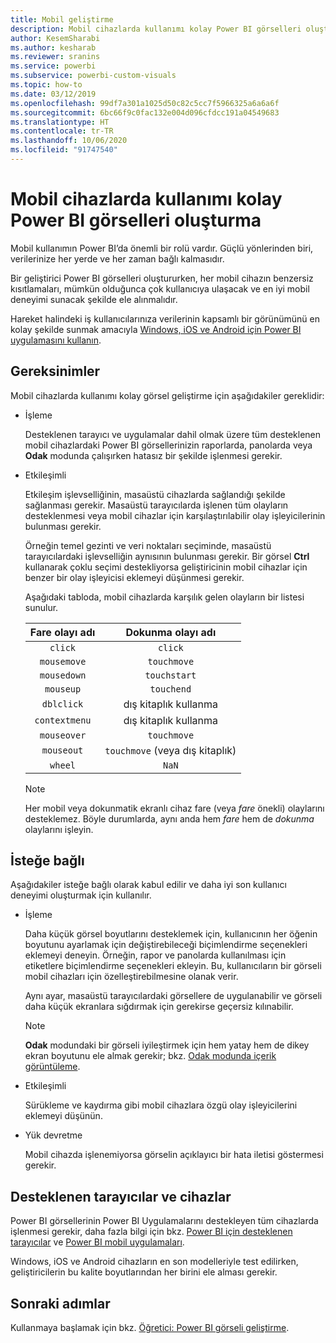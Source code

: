 ```yaml
---
title: Mobil geliştirme
description: Mobil cihazlarda kullanımı kolay Power BI görselleri oluşturma
author: KesemSharabi
ms.author: kesharab
ms.reviewer: sranins
ms.service: powerbi
ms.subservice: powerbi-custom-visuals
ms.topic: how-to
ms.date: 03/12/2019
ms.openlocfilehash: 99df7a301a1025d50c82c5cc7f5966325a6a6a6f
ms.sourcegitcommit: 6bc66f9c0fac132e004d096cfdcc191a04549683
ms.translationtype: HT
ms.contentlocale: tr-TR
ms.lasthandoff: 10/06/2020
ms.locfileid: "91747540"
---
```

# <a name="how-to-create-mobile-friendly-power-bi-visuals"></a>Mobil cihazlarda kullanımı kolay Power BI görselleri oluşturma
Mobil kullanımın Power BI’da önemli bir rolü vardır. Güçlü yönlerinden biri, verilerinize her yerde ve her zaman bağlı kalmasıdır.

Bir geliştirici Power BI görselleri oluştururken, her mobil cihazın benzersiz kısıtlamaları, mümkün olduğunca çok kullanıcıya ulaşacak ve en iyi mobil deneyimi sunacak şekilde ele alınmalıdır.

Hareket halindeki iş kullanıcılarınıza verilerinin kapsamlı bir görünümünü en kolay şekilde sunmak amacıyla [Windows, iOS ve Android için Power BI uygulamasını kullanın](../../consumer/mobile/mobile-apps-for-mobile-devices.md).

## <a name="requirements"></a>Gereksinimler

Mobil cihazlarda kullanımı kolay görsel geliştirme için aşağıdakiler gereklidir:

- İşleme

  Desteklenen tarayıcı ve uygulamalar dahil olmak üzere tüm desteklenen mobil cihazlardaki Power BI görsellerinizin raporlarda, panolarda veya **Odak** modunda çalışırken hatasız bir şekilde işlenmesi gerekir. 

- Etkileşimli

  Etkileşim işlevselliğinin, masaüstü cihazlarda sağlandığı şekilde sağlanması gerekir. Masaüstü tarayıcılarda işlenen tüm olayların desteklenmesi veya mobil cihazlar için karşılaştırılabilir olay işleyicilerinin bulunması gerekir.
  
  Örneğin temel gezinti ve veri noktaları seçiminde, masaüstü tarayıcılardaki işlevselliğin aynısının bulunması gerekir. Bir görsel **Ctrl** kullanarak çoklu seçimi destekliyorsa geliştiricinin mobil cihazlar için benzer bir olay işleyicisi eklemeyi düşünmesi gerekir.

  Aşağıdaki tabloda, mobil cihazlarda karşılık gelen olayların bir listesi sunulur.

  | Fare olayı adı | Dokunma olayı adı |
  |:----------------:|:----------------:|
  | `click` | `click` |
  | `mousemove` | `touchmove` |
  | `mousedown` | `touchstart` |
  | `mouseup` | `touchend` |
  | `dblclick` | dış kitaplık kullanma |
  | `contextmenu` | dış kitaplık kullanma |
  | `mouseover` | `touchmove` |
  | `mouseout` | `touchmove` (veya dış kitaplık) |
  | `wheel` | `NaN` |

  > [!NOTE]
  > Her mobil veya dokunmatik ekranlı cihaz fare (veya *fare* önekli) olaylarını desteklemez. Böyle durumlarda, aynı anda hem *fare* hem de *dokunma* olaylarını işleyin.

## <a name="optional"></a>İsteğe bağlı
Aşağıdakiler isteğe bağlı olarak kabul edilir ve daha iyi son kullanıcı deneyimi oluşturmak için kullanılır.

- İşleme

  Daha küçük görsel boyutlarını desteklemek için, kullanıcının her öğenin boyutunu ayarlamak için değiştirebileceği biçimlendirme seçenekleri eklemeyi deneyin. Örneğin, rapor ve panolarda kullanılması için etiketlere biçimlendirme seçenekleri ekleyin. Bu, kullanıcıların bir görseli mobil cihazları için özelleştirebilmesine olanak verir.
  
  Aynı ayar, masaüstü tarayıcılardaki görsellere de uygulanabilir ve görseli daha küçük ekranlara sığdırmak için gerekirse geçersiz kılınabilir.

  > [!NOTE]
  > **Odak** modundaki bir görseli iyileştirmek için hem yatay hem de dikey ekran boyutunu ele almak gerekir; bkz. [Odak modunda içerik görüntüleme](../../consumer/end-user-focus.md).

- Etkileşimli

  Sürükleme ve kaydırma gibi mobil cihazlara özgü olay işleyicilerini eklemeyi düşünün.

- Yük devretme

  Mobil cihazda işlenemiyorsa görselin açıklayıcı bir hata iletisi göstermesi gerekir.

## <a name="supported-browsers-and-devices"></a>Desteklenen tarayıcılar ve cihazlar
Power BI görsellerinin Power BI Uygulamalarını destekleyen tüm cihazlarda işlenmesi gerekir, daha fazla bilgi için bkz. [Power BI için desteklenen tarayıcılar](../../fundamentals/power-bi-browsers.md) ve [Power BI mobil uygulamaları](../../consumer/mobile/mobile-apps-for-mobile-devices.md).

Windows, iOS ve Android cihazların en son modelleriyle test edilirken, geliştiricilerin bu kalite boyutlarından her birini ele alması gerekir.

## <a name="next-steps"></a>Sonraki adımlar
Kullanmaya başlamak için bkz. [Öğretici: Power BI görseli geliştirme](./custom-visual-develop-tutorial.md).